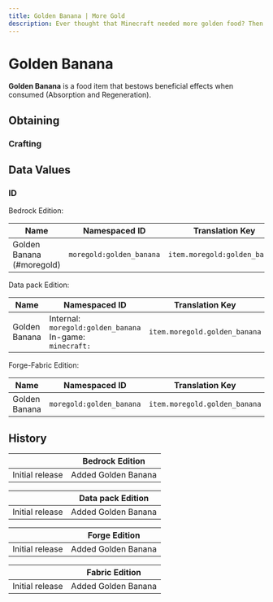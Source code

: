 ```yaml
---
title: Golden Banana | More Gold
description: Ever thought that Minecraft needed more golden food? Then this is your mod! This mod adds more than 5+ gold foods. Use it to replenish those health and hunger points and have some good buffs.
---
```


# Golden Banana

**Golden Banana** is a food item that bestows beneficial effects when consumed (Absorption and Regeneration).

## Obtaining

### Crafting

<ShapedRecipe
a1="gold_ingot" b1="gold_ingot" c1="gold_ingot"
a2="gold_ingot" b2="morefood:banana" c2="gold_ingot"
a3="gold_ingot" b3="gold_ingot" c3="gold_ingot"
output="moregold:golden_banana"/>

## Data Values

### ID

Bedrock Edition:

| Name                      | Namespaced ID            | Translation Key               |
| ------------------------- | ------------------------ | ----------------------------- |
| Golden Banana (#moregold) | `moregold:golden_banana` | `item.moregold:golden_banana` |

Data pack Edition:

| Name          | Namespaced ID                                                     | Translation Key               |
| ------------- | ----------------------------------------------------------------- | ----------------------------- |
| Golden Banana | Internal:<br>`moregold:golden_banana`<br>In-game:<br>`minecraft:` | `item.moregold.golden_banana` |

Forge-Fabric Edition:

| Name          | Namespaced ID            | Translation Key               |
| ------------- | ------------------------ | ----------------------------- |
| Golden Banana | `moregold:golden_banana` | `item.moregold.golden_banana` |

## History

|                 | Bedrock Edition     |
| --------------- | ------------------- |
| Initial release | Added Golden Banana |

|                 | Data pack Edition   |
| --------------- | ------------------- |
| Initial release | Added Golden Banana |

|                 | Forge Edition       |
| --------------- | ------------------- |
| Initial release | Added Golden Banana |

|                 | Fabric Edition      |
| --------------- | ------------------- |
| Initial release | Added Golden Banana |
